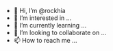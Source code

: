 - 👋 Hi, I’m @rockhia
- 👀 I’m interested in ...
- 🌱 I’m currently learning ...
- 💞️ I’m looking to collaborate on ...
- 📫 How to reach me ...

<!---
rockhia/rockhia is a ✨ special ✨ repository because its `README.md` (this file) appears on your GitHub profile.
You can click the Preview link to take a look at your changes.
--->
